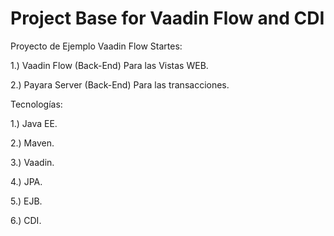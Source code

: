 # Project Base for Vaadin Flow and CDI 

Proyecto de Ejemplo Vaadin Flow Startes:

1.) Vaadin Flow (Back-End) Para las Vistas WEB.

2.) Payara Server (Back-End) Para las transacciones.

Tecnologías:

1.) Java EE.

2.) Maven.

3.) Vaadin.

4.) JPA.

5.) EJB.

6.) CDI.







